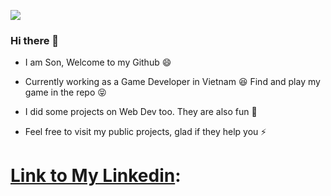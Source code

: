 ![](https://komarev.com/ghpvc/?username=sonnguyen9800&color=grey)

### Hi there 👋

- I am Son, Welcome to my Github 😄

- Currently working as a Game Developer in Vietnam 😆 Find and play my game in the repo 😝 

- I did some projects on Web Dev too. They are also fun 🤠

- Feel free to visit my public projects, glad if they help you ⚡

# [Link to My Linkedin](https://www.linkedin.com/in/sonnguyen9800): 

